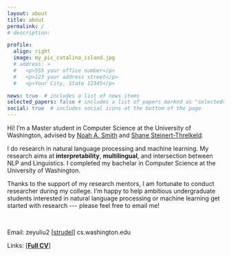 ```yaml
---
layout: about
title: about
permalink: /
# description: 

profile:
  align: right
  image: my_pic_catalina_island.jpg
  # address: >
  #   <p>555 your office number</p>
  #   <p>123 your address street</p>
  #   <p>Your City, State 12345</p>

news: true  # includes a list of news items
selected_papers: false # includes a list of papers marked as "selected={true}"
social: true  # includes social icons at the bottom of the page
---
```


Hi! I’m a Master student in Computer Science at the University of Washington, advised by [Noah A. Smith](https://homes.cs.washington.edu/~nasmith/) and [Shane Steinert-Threlkeld](https://www.shane.st/). 

I do research in natural language processing and machine learning. My research aims at **interpretability**, **multilingual**, and intersection between NLP and Linguistics. I completed my bachelar in Computer Science at the University of Washington.

<!-- In Winter 2021, I was the [AllenNLP](https://allennlp.org/) team at [AI2](http://allenai.org/), and I completed my bachelar in Computer Science at the University of Washington. -->
Thanks to the support of my research mentors, I am fortunate to conduct researcher during my college. I’m happy to help ambitious undergraduate students interested in natural language processing or machine learning get started with research --- please feel free to email me!

<br/>

Email: zeyuliu2 [[strudel](https://en.wikipedia.org/wiki/At_sign)] cs.washington.edu


Links: [**[Full CV](./assets/pdf/Leo_CV.pdf)**]



<!-- My name is written as 刘泽宇 in Chinese characters. -->
<!-- Link to your social media connections, too. This theme is set up to use [Font Awesome icons](http://fortawesome.github.io/Font-Awesome/){:target="\_blank"} and [Academicons](https://jpswalsh.github.io/academicons/){:target="\_blank"}, like the ones below. Add your Facebook, Twitter, LinkedIn, Google Scholar, or just disable all of them. -->

